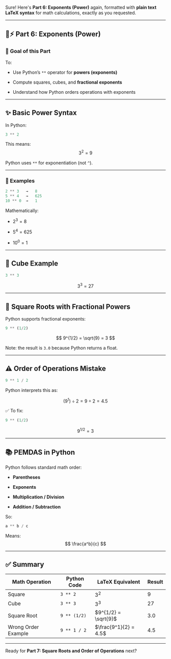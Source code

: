 Sure! Here's **Part 6: Exponents (Power)** again, formatted with **plain text LaTeX syntax** for math calculations, exactly as you requested.

---

## 🧮⚡ **Part 6: Exponents (Power)**

### 🎯 **Goal of this Part**

To:

- Use Python’s `**` operator for **powers (exponents)**
    
- Compute squares, cubes, and **fractional exponents**
    
- Understand how Python orders operations with exponents
    

---

## ✨ **Basic Power Syntax**

In Python:

```python
3 ** 2
```

This means: $$ 3^2 = 9 $$

Python uses `**` for exponentiation (not `^`).

---

### 🧪 Examples

```python
2 ** 3   →   8
5 ** 4   →   625
10 ** 0  →   1
```

Mathematically:

- $2^3 = 8$
    
- $5^4 = 625$
    
- $10^0 = 1$
    

---

## 🧠 **Cube Example**

```python
3 ** 3
```

$$ 3^3 = 27 $$

---

## 🔢 **Square Roots with Fractional Powers**

Python supports fractional exponents:

```python
9 ** (1/2)
```

$$ 9^{1/2} = \sqrt{9} = 3 $$

Note: the result is `3.0` because Python returns a float.

---

## ⚠️ **Order of Operations Mistake**

```python
9 ** 1 / 2
```

Python interprets this as:

$$ (9^1) \div 2 = 9 \div 2 = 4.5 $$

✅ To fix:

```python
9 ** (1/2)
```

$$ 9^{1/2} = 3 $$

---

## 📚 **PEMDAS in Python**

Python follows standard math order:

- **Parentheses**
    
- **Exponents**
    
- **Multiplication / Division**
    
- **Addition / Subtraction**
    

So:

```python
a ** b / c
```

Means: $$ \frac{a^b}{c} $$

---

## ✅ Summary

|Math Operation|Python Code|LaTeX Equivalent|Result|
|---|---|---|---|
|Square|`3 ** 2`|$3^2$|9|
|Cube|`3 ** 3`|$3^3$|27|
|Square Root|`9 ** (1/2)`|$9^{1/2} = \sqrt{9}$|3.0|
|Wrong Order Example|`9 ** 1 / 2`|$\frac{9^1}{2} = 4.5$|4.5|

---

Ready for **Part 7: Square Roots and Order of Operations** next?